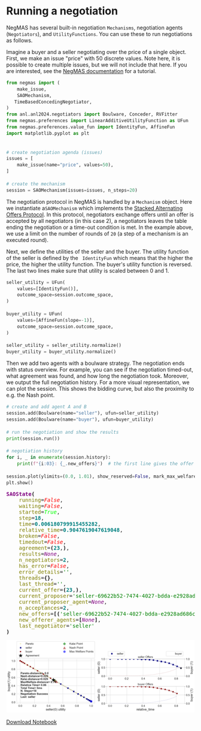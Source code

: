 # Running a negotiation

NegMAS has several built-in negotiation `Mechanisms`, negotiation agents (`Negotiators`), and `UtilityFunctions`. You can use these to run negotiations as follows.

Imagine a buyer and a seller negotiating over the price of a single object. First, we make an issue "price" with 50 discrete values. Note here, it is possible to create multiple issues, but we will not include that here. If you are interested, see the [NegMAS documentation](https://negmas.readthedocs.io/en/latest/tutorials/01.running_simple_negotiation.html) for a tutorial.


```python
from negmas import (
    make_issue,
    SAOMechanism,
   TimeBasedConcedingNegotiator,
)
from anl.anl2024.negotiators import Boulware, Conceder, RVFitter
from negmas.preferences import LinearAdditiveUtilityFunction as UFun
from negmas.preferences.value_fun import IdentityFun, AffineFun
import matplotlib.pyplot as plt


# create negotiation agenda (issues)
issues = [
    make_issue(name="price", values=50),
]

# create the mechanism
session = SAOMechanism(issues=issues, n_steps=20)
```

The negotiation protocol in NegMAS is handled by a `Mechanism` object. Here we instantiate a`SAOMechanism` which implements the [Stacked Alternating Offers Protocol](https://ii.tudelft.nl/~catholijn/publications/sites/default/files/Aydogan2017_Chapter_AlternatingOffersProtocolsForM.pdf). In this protocol, negotiators exchange offers until an offer is accepted by all negotiators (in this case 2), a negotiators leaves the table ending the negotiation or a time-out condition is met. In the example above, we use a limit on the number of rounds of `20` (a step of a mechanism is an executed round).

Next, we define the utilities of the seller and the buyer. The utility function of the seller is defined by the ```
IdentityFun```  which means that the higher the price, the higher the utility function. The buyer's utility function is reversed. The last two lines make sure that utility is scaled between 0 and 1.


```python
seller_utility = UFun(
    values=[IdentityFun()],
    outcome_space=session.outcome_space,
)

buyer_utility = UFun(
    values=[AffineFun(slope=-1)],
    outcome_space=session.outcome_space,
)

seller_utility = seller_utility.normalize()
buyer_utility = buyer_utility.normalize()

```

Then we add two agents with a boulware strategy. The negotiation ends with status overview. For example, you can see if the negotiation timed-out, what agreement was found, and how long the negotiation took. Moreover, we output the full negotiation history. For a more visual representation, we can plot the session. This shows the bidding curve, but also the proximity to e.g. the Nash point.


```python
# create and add agent A and B
session.add(Boulware(name="seller"), ufun=seller_utility)
session.add(Boulware(name="buyer"), ufun=buyer_utility)

# run the negotiation and show the results
print(session.run())

# negotiation history
for i, _ in enumerate(session.history):
    print(f"{i:03}: {_.new_offers}")  # the first line gives the offer of the seller and the buyer  in the first round

session.plot(ylimits=(0.0, 1.01), show_reserved=False, mark_max_welfare_points=False)
plt.show()


```


<pre style="white-space:pre;overflow-x:auto;line-height:normal;font-family:Menlo,'DejaVu Sans Mono',consolas,'Courier New',monospace"><span style="color: #800080; text-decoration-color: #800080; font-weight: bold">SAOState</span><span style="font-weight: bold">(</span>
    <span style="color: #808000; text-decoration-color: #808000">running</span>=<span style="color: #ff0000; text-decoration-color: #ff0000; font-style: italic">False</span>,
    <span style="color: #808000; text-decoration-color: #808000">waiting</span>=<span style="color: #ff0000; text-decoration-color: #ff0000; font-style: italic">False</span>,
    <span style="color: #808000; text-decoration-color: #808000">started</span>=<span style="color: #00ff00; text-decoration-color: #00ff00; font-style: italic">True</span>,
    <span style="color: #808000; text-decoration-color: #808000">step</span>=<span style="color: #008080; text-decoration-color: #008080; font-weight: bold">18</span>,
    <span style="color: #808000; text-decoration-color: #808000">time</span>=<span style="color: #008080; text-decoration-color: #008080; font-weight: bold">0.006180799915455282</span>,
    <span style="color: #808000; text-decoration-color: #808000">relative_time</span>=<span style="color: #008080; text-decoration-color: #008080; font-weight: bold">0.9047619047619048</span>,
    <span style="color: #808000; text-decoration-color: #808000">broken</span>=<span style="color: #ff0000; text-decoration-color: #ff0000; font-style: italic">False</span>,
    <span style="color: #808000; text-decoration-color: #808000">timedout</span>=<span style="color: #ff0000; text-decoration-color: #ff0000; font-style: italic">False</span>,
    <span style="color: #808000; text-decoration-color: #808000">agreement</span>=<span style="font-weight: bold">(</span><span style="color: #008080; text-decoration-color: #008080; font-weight: bold">23</span>,<span style="font-weight: bold">)</span>,
    <span style="color: #808000; text-decoration-color: #808000">results</span>=<span style="color: #800080; text-decoration-color: #800080; font-style: italic">None</span>,
    <span style="color: #808000; text-decoration-color: #808000">n_negotiators</span>=<span style="color: #008080; text-decoration-color: #008080; font-weight: bold">2</span>,
    <span style="color: #808000; text-decoration-color: #808000">has_error</span>=<span style="color: #ff0000; text-decoration-color: #ff0000; font-style: italic">False</span>,
    <span style="color: #808000; text-decoration-color: #808000">error_details</span>=<span style="color: #008000; text-decoration-color: #008000">''</span>,
    <span style="color: #808000; text-decoration-color: #808000">threads</span>=<span style="font-weight: bold">{}</span>,
    <span style="color: #808000; text-decoration-color: #808000">last_thread</span>=<span style="color: #008000; text-decoration-color: #008000">''</span>,
    <span style="color: #808000; text-decoration-color: #808000">current_offer</span>=<span style="font-weight: bold">(</span><span style="color: #008080; text-decoration-color: #008080; font-weight: bold">23</span>,<span style="font-weight: bold">)</span>,
    <span style="color: #808000; text-decoration-color: #808000">current_proposer</span>=<span style="color: #008000; text-decoration-color: #008000">'seller-69622b52-7474-4027-bdda-e2928ad686cf'</span>,
    <span style="color: #808000; text-decoration-color: #808000">current_proposer_agent</span>=<span style="color: #800080; text-decoration-color: #800080; font-style: italic">None</span>,
    <span style="color: #808000; text-decoration-color: #808000">n_acceptances</span>=<span style="color: #008080; text-decoration-color: #008080; font-weight: bold">2</span>,
    <span style="color: #808000; text-decoration-color: #808000">new_offers</span>=<span style="font-weight: bold">[(</span><span style="color: #008000; text-decoration-color: #008000">'seller-69622b52-7474-4027-bdda-e2928ad686cf'</span>, <span style="font-weight: bold">(</span><span style="color: #008080; text-decoration-color: #008080; font-weight: bold">23</span>,<span style="font-weight: bold">))]</span>,
    <span style="color: #808000; text-decoration-color: #808000">new_offerer_agents</span>=<span style="font-weight: bold">[</span><span style="color: #800080; text-decoration-color: #800080; font-style: italic">None</span><span style="font-weight: bold">]</span>,
    <span style="color: #808000; text-decoration-color: #808000">last_negotiator</span>=<span style="color: #008000; text-decoration-color: #008000">'seller'</span>
<span style="font-weight: bold">)</span>
</pre>




    
![png](Tutorial_run_a_negotiation_files/Tutorial_run_a_negotiation_6_1.png)
    

[Download Notebook](/anl/tutorials/notebooks/Tutorial_run_a_negotiation.ipynb)
